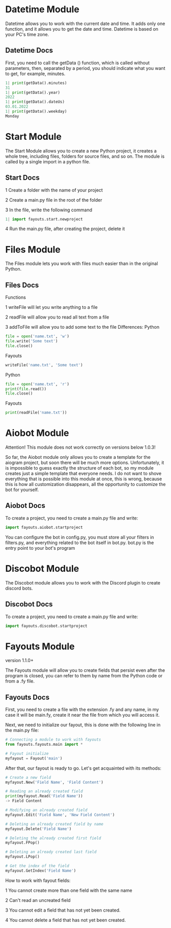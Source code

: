 # Datetime Module
Datetime allows you to work with the current date and time. It adds only one function, and it allows you to get the date and time. Datetime is based on your PC's time zone.
## Datetime Docs
First, you need to call the getData () function, which is called without parameters, then, separated by a period, you should indicate what you want to get, for example, minutes.
```python
1| print(getData().minutes)
31
1| print(getData().year)
2022
1| print(getData().dateUs)
03.01.2022
1| print(getData().weekday)
Monday
```

# Start Module
The Start Module allows you to create a new Python project, it creates a whole tree, including files, folders for source files, and so on. The module is called by a single import in a python file.
## Start Docs
1 Create a folder with the name of your project

2 Create a main.py file in the root of the folder

3 In the file, write the following command
```python 
1| import fayouts.start.newproject
```
4 Run the main.py file, after creating the project, delete it

# Files Module
The Files module lets you work with files much easier than in the original Python.
## Files Docs
Functions

1 writeFile will let you write anything to a file

2 readFile will allow you to read all text from a file

3 addToFile will allow you to add some text to the file
Differences:
Python
```python
file = open('name.txt', 'w')
file.write('Some text')
file.close()
```
Fayouts
```python
writeFile('name.txt', 'Some text')
```
Python
```python
file = open('name.txt', 'r')
print(file.read())
file.close()
```
Fayouts
```python
print(readFile('name.txt'))
```
# Aiobot Module
Attention! This module does not work correctly on versions below 1.0.3!

So far, the Aiobot module only allows you to create a template for the aiogram project, but soon there will be much more options. Unfortunately, it is impossible to guess exactly the structure of each bot, so my module creates just a simple template that everyone needs. I do not want to shove everything that is possible into this module at once, this is wrong, because this is how all customization disappears, all the opportunity to customize the bot for yourself.
## Aiobot Docs
To create a project, you need to create a main.py file and write:
```python
import fayouts.aiobot.startproject
```
You can configure the bot in config.py, you must store all your filters in filters.py, and everything related to the bot itself in bot.py.
bot.py is the entry point to your bot's program
# Discobot Module
The Discobot module allows you to work with the Discord plugin to create discord bots.
## Discobot Docs
To create a project, you need to create a main.py file and write:
```python
import fayouts.discobot.startproject
```

# Fayouts Module
version 1.1.0+

The Fayouts module will allow you to create fields that persist even after the program is closed, you can refer to them by name from the Python code or from a .fy file.
## Fayouts Docs
First, you need to create a file with the extension .fy and any name, in my case it will be main.fy, create it near the file from which you will access it.

Next, we need to initialize our fayout, this is done with the following line in the main.py file:
```python
# Connecting a module to work with fayouts
from fayouts.fayouts.main import *

# Fayout initialize
myfayout = Fayout('main')
```

After that, our fayout is ready to go. Let's get acquainted with its methods:

```python
# Create a new field
myfayout.New('Field Name', 'Field Content')

# Reading an already created field
print(myfayout.Read('Field Name'))
-> Field Content

# Modifying an already created field
myfayout.Edit('Field Name', 'New Field Content')

# Deleting an already created field by name
myfayout.Delete('Field Name')

# Deleting the already created first field
myfayout.FPop()

# Deleting an already created last field
myfayout.LPop()

# Get the index of the field
myfayout.GetIndex('Field Name')
```

How to work with fayout fields:

1 You cannot create more than one field with the same name

2 Can't read an uncreated field

3 You cannot edit a field that has not yet been created.

4 You cannot delete a field that has not yet been created.